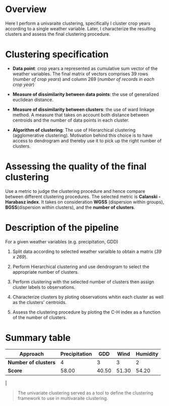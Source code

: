 # Overview

Here I perform a univaraite clustering, specifically I cluster crop years according to a single weather variable. Later, I characterize the resulting clusters and assess the final clustering procedure.


# Clustering specification

- **Data point**: crop years a represented as cumulative sum vector of the weather variables. The final matrix of vectors comprises 39 rows (*number of crop years*) and column 269 (*number of records in each crop year*)

- **Measure of dissimilarity between data points**: the use of generalized euclidean distance.

- **Measure of dissimilarity between clusters**: the use of ward linkage method. A measure that takes on account both distance between centroids and the number of data points in each cluster.

- **Algorithm of clustering**: The use of Hierarchical clustering (agglomerative clustering). Motivation behind this choice is to have access to dendrogram and thereby use it to pick up the right number of clusters.


# Assessing the quality of the final clustering

Use a metric to judge the clustering procedure and hence compare between different clustering procedures. The selected metric is **Calanski - Harabasz index**. It takes on consideration **WGSS** (dispersion within groups), **BGSS**(dispersion within clusters), and the **number of clusters**.


# Description of the pipeline

For a given weather variables (e.g. precipitation, GDD)

1. Split data according to selected weather varialble to obtain a matrix (*39 x 269*).

2. Perform Hierarchical clustering and use dendrogram to select the appropriate number of clusters.

3. Perform clustering with the selected number of clusters then assign cluster labels to observations.

4. Characterize clusters by ploting observations whitin each cluster as well as the clusters' centroids.

5. Assess the clustering procedure by ploting the C-H index as a function of the number of clusters.


#  Summary table

| Approach               | Precipitation | GDD   | Wind  | Humidity
| ---------              | -----------   | ---   | ----- | --------
| **Number of clusters** | 4             | 3     | 3     | 2
| **Score**              | 58.00         | 40.50 | 51.30 | 54.20
|


> The univariate clustering served as a tool to define the clustering framework to use in multivaraite clustering.
